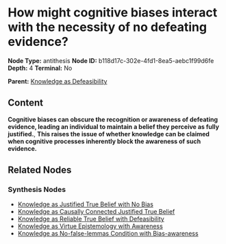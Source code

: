 # How might cognitive biases interact with the necessity of no defeating evidence?

**Node Type:** antithesis
**Node ID:** b118d17c-302e-4fd1-8ea5-aebc1f99d6fe
**Depth:** 4
**Terminal:** No

**Parent:** [Knowledge as Defeasibility](knowledge-as-defeasibility-synthesis-26e1618e-aeed-4a0f-a229-0fc6fcc0a36b.md)

## Content

**Cognitive biases can obscure the recognition or awareness of defeating evidence, leading an individual to maintain a belief they perceive as fully justified.**, **This raises the issue of whether knowledge can be claimed when cognitive processes inherently block the awareness of such evidence.**

## Related Nodes

### Synthesis Nodes

- [Knowledge as Justified True Belief with No Bias](knowledge-as-justified-true-belief-with-no-bias-synthesis-0807f5dc-9dc4-4979-a050-c968a30c079f.md)
- [Knowledge as Causally Connected Justified True Belief](knowledge-as-causally-connected-justified-true-belief-synthesis-3990e06d-cb42-4345-9423-bdc5cd4f5f00.md)
- [Knowledge as Reliable True Belief with Defeasibility](knowledge-as-reliable-true-belief-with-defeasibility-synthesis-a6b63775-1aa1-40d4-a6dc-63d2cad215ad.md)
- [Knowledge as Virtue Epistemology with Awareness](knowledge-as-virtue-epistemology-with-awareness-synthesis-15ddb381-84b3-4e97-bb1e-ef681fc74f96.md)
- [Knowledge as No-false-lemmas Condition with Bias-awareness](knowledge-as-no-false-lemmas-condition-with-bias-awareness-synthesis-169b0011-a5c6-442f-9b53-58ad2c89b6f0.md)
